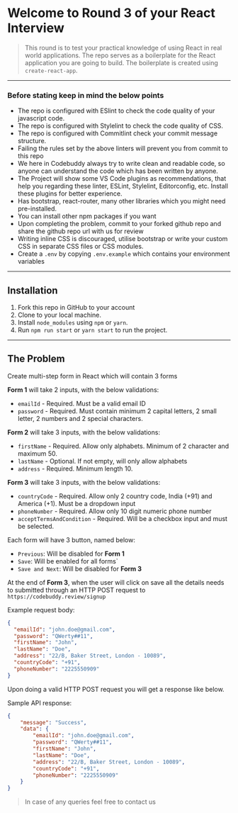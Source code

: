 # Welcome to Round 3 of your React Interview

> This round is to test your practical knowledge of using React in real world applications.
> The repo serves as a boilerplate for the React application you are going to build.
> The boilerplate is created using `create-react-app`.

---
### Before stating keep in mind the below points

- The repo is configured with ESlint to check the code quality of your javascript code.
- The repo is configured with Stylelint to check the code quality of CSS.
- The repo is configured with Commitlint check your commit message structure.
- Failing the rules set by the above linters will prevent you from commit to this repo
- We here in Codebuddy always try to write clean and readable code, so anyone can understand the code which has been written by anyone.
- The Project will show some VS Code plugins as recommendations, that help you regarding these linter, ESLint, Stylelint, Editorconfig, etc. Install these plugins for better experience.
- Has bootstrap, react-router, many other libraries which you might need pre-installed.
- You can install other npm packages if you want
- Upon completing the problem, commit to your forked github repo and share the github repo url with us for review
- Writing inline CSS is discouraged, utilise bootstrap or write your custom CSS in separate CSS files or CSS modules.
- Create a `.env` by copying `.env.example` which contains your environment variables

---

## Installation

1. Fork this repo in GitHub to your account
2. Clone to your local machine.
3. Install `node_modules` using `npm` or `yarn`.
4. Run `npm run start` or `yarn start` to run the project.

---

## The Problem

Create multi-step form in React which will contain 3 forms

**Form 1** will take 2 inputs, with the below validations:
- `emailId` - Required. Must be a valid email ID
- `password` - Required. Must contain minimum 2 capital letters, 2 small letter, 2 numbers and 2 special characters.

**Form 2** will take 3 inputs, with the below validations:
- `firstName` - Required. Allow only alphabets. Minimum of 2 character and maximum 50.
- `lastName` - Optional. If not empty, will only allow alphabets
- `address` - Required. Minimum length 10.

**Form 3** will take 3 inputs, with the below validations:
- `countryCode` - Required. Allow only 2 country code, India (+91) and America (+1). Must be a dropdown input
- `phoneNumber` - Required. Allow only 10 digit numeric phone number
- `acceptTermsAndCondition` - Required. Will be a checkbox input and must be selected.

Each form will have 3 button, named below:
- `Previous`: Will be disabled for **Form 1**
- `Save`: Will be enabled for all forms`
- `Save and Next`: Will be disabled for **Form 3**

At the end of **Form 3**, when the user will click on save all the details needs to submitted through an HTTP POST request to `https://codebuddy.review/signup`

Example request body: 

```json
{
  "emailId": "john.doe@gmail.com",
  "password": "QWerty##11",
  "firstName": "John",
  "lastName": "Doe",
  "address": "22/B, Baker Street, London - 10089",
  "countryCode": "+91",
  "phoneNumber": "2225550909"
}
```

Upon doing a valid HTTP POST request you will get a response like below.

Sample API response:
```json
{
    "message": "Success",
    "data": {
        "emailId": "john.doe@gmail.com",
        "password": "QWerty##11",
        "firstName": "John",
        "lastName": "Doe",
        "address": "22/B, Baker Street, London - 10089",
        "countryCode": "+91",
        "phoneNumber": "2225550909"
    }
}
```

> In case of any queries feel free to contact us
